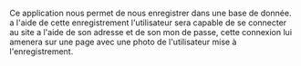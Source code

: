 Ce application nous permet de nous enregistrer dans une base de donnée.
a l'aide de cette enregistrement l'utilisateur sera capable de se connecter au site a l'aide de son adresse et de son mon de passe, cette connexion lui amenera sur une page avec une photo de l'utilisateur mise à l'enregistrement.